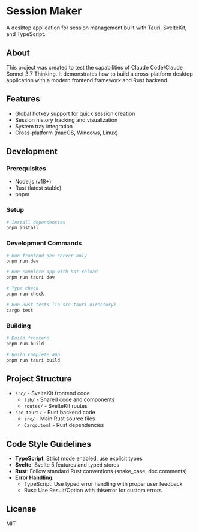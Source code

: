 # Session Maker

A desktop application for session management built with Tauri, SvelteKit, and TypeScript.

## About

This project was created to test the capabilities of Claude Code/Claude Sonnet 3.7 Thinking. It demonstrates how to build a cross-platform desktop application with a modern frontend framework and Rust backend.

## Features

- Global hotkey support for quick session creation
- Session history tracking and visualization
- System tray integration
- Cross-platform (macOS, Windows, Linux)

## Development

### Prerequisites

- Node.js (v18+)
- Rust (latest stable)
- pnpm

### Setup

```bash
# Install dependencies
pnpm install
```

### Development Commands

```bash
# Run frontend dev server only
pnpm run dev

# Run complete app with hot reload
pnpm run tauri dev

# Type check
pnpm run check

# Run Rust tests (in src-tauri directory)
cargo test
```

### Building

```bash
# Build frontend
pnpm run build

# Build complete app
pnpm run tauri build
```

## Project Structure

- `src/` - SvelteKit frontend code
  - `lib/` - Shared code and components
  - `routes/` - SvelteKit routes
- `src-tauri/` - Rust backend code
  - `src/` - Main Rust source files
  - `Cargo.toml` - Rust dependencies

## Code Style Guidelines

- **TypeScript**: Strict mode enabled, use explicit types
- **Svelte**: Svelte 5 features and typed stores
- **Rust**: Follow standard Rust conventions (snake_case, doc comments)
- **Error Handling**:
  - TypeScript: Use typed error handling with proper user feedback
  - Rust: Use Result/Option with thiserror for custom errors

## License

MIT

